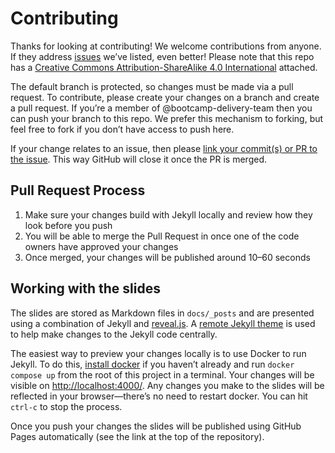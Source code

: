 # Contributing

Thanks for looking at contributing! We welcome contributions from anyone. If they address [issues](/issues) we’ve listed, even better! Please note that this repo has a [Creative Commons Attribution-ShareAlike 4.0 International](LICENCE.txt) attached.

The default branch is protected, so changes must be made via a pull request. To contribute, please create your changes on a branch and create a pull request. If you’re a member of @bootcamp-delivery-team then you can push your branch to this repo. We prefer this mechanism to forking, but feel free to fork if you don’t have access to push here.

If your change relates to an issue, then please [link your commit(s) or PR to the issue](https://docs.github.com/en/issues/tracking-your-work-with-issues/linking-a-pull-request-to-an-issue). This way GitHub will close it once the PR is merged.

## Pull Request Process

1. Make sure your changes build with Jekyll locally and review how they look before you push
2. You will be able to merge the Pull Request in once one of the code owners have approved your changes
3. Once merged, your changes will be published around 10–60 seconds

## Working with the slides

The slides are stored as Markdown files in `docs/_posts` and are presented using a combination of Jekyll and [reveal.js](https://revealjs.com/#/). A [remote Jekyll theme](https://github.com/autotraderuk/jekyll-revealjs) is used to help make changes to the Jekyll code centrally.

The easiest way to preview your changes locally is to use Docker to run Jekyll. To do this, [install docker](https://www.docker.com/get-started) if you haven’t already and run `docker compose up` from the root of this project in a terminal. Your changes will be visible on <http://localhost:4000/>. Any changes you make to the slides will be reflected in your browser—there’s no need to restart docker. You can hit `ctrl-c` to stop the process.

Once you push your changes the slides will be published using GitHub Pages automatically (see the link at the top of the repository).
